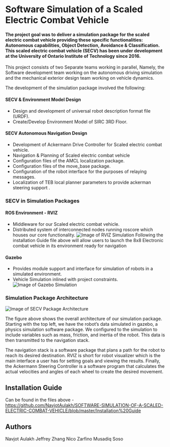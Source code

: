 # Software Simulation of a Scaled Electric Combat Vehicle

#### The project goal was to deliver a simulation package for the scaled electric combat vehicle providing these specific functionalities: Autonomous capabilities, Object Detection, Avoidance & Classification. This scaled electric combat vehicle (SECV) has been under development at the University of Ontario Institute of Technology since 2016.

This project consists of two Separate teams working in parallel, Namely, the Software development team working on the autonomous driving simulation and the mechanical exterior design team working on vehicle dynamics.

The development of the simulation package involved the following:
#### SECV & Environment Model Design
- Design and development of universal robot description format file (URDF).
- Create/Develop Environment Model of SIRC 3RD Floor.
#### SECV Autonomous Navigation Design	
- Development of Ackermann Drive Controller for Scaled electric combat vehicle.
- Navigation & Planning of Scaled electric combat vehicle
- Configuration files of the AMCL localization package.
- Configuration files of the move_base package.
- Configuration of the robot interface for the purposes of relaying messages.
- Localization of TEB local planner parameters to provide ackerman steering support .

### SECV in Simulation Packages

#### ROS Environment - RVIZ
- Middleware for our Scaled electric combat vehicle.
- Distributed system of interconnected nodes running roscore which houses our core functionality.
![Image of RVIZ Simulation](https://lh4.googleusercontent.com/3bObty9X2w24tXEhdZSEYutz-CcMIyz1PGMnpgru0Zf8yfugCHNAq26PlWMlNE5NQlxy7OagiUd_vJwSJDM3Uzts9BVP0K6OJ16OUcx5QHDxMo4sfl8JmVpIhhG6HkAV6JBzMr7DFPiylA)
Following the installation Guide file above will allow users to launch the 8x8 Electronic combat vehicle in its environment ready for navigation 

#### Gazebo
- Provides module support and interface for simulation of robots in a simulated environment.
- Vehicle Simulation inlined with project constraints.
![Image of Gazebo Simulation](https://lh5.googleusercontent.com/IS0EMlulMqbV79KztjArsWNq4ZVpTh-oJwugvul-hMWqVMrh2rCvoJiGTdDEvxIBU_PINtzjIs1jJT9FqRdR4F7bofUb4_LnUokegdOd)

### Simulation Package Architecture 
![Image of SECV Package Architecture](https://lh3.googleusercontent.com/itG8StFvQImQhD89g9sphxT4X7uTK1CzA_k7yLbefZIgdHmXKwJkDuzbeF57w7qNOBBIS4iXfIgHOH2ZnvXMHrLx3MeZNiOi1nNsgmDokKPuWEESdPiA1LAs0qi--uMK__hbwGWmXGV1xQ)

The figure above shows the overall architecture of our simulation package. Starting with the top left, we have the robot’s data simulated in gazebo, a physics simulation software package. We configured to the simulation to include variables such as mass, friction, and inertia of the robot. This data is then transmitted to the navigation stack. 

The navigation stack is a software package that plans a path for the robot to reach its desired destination. RVIZ is short for robot visualizer which is the main interface a user has for setting goals and viewing the results. Finally, the Ackermann Steering Controller is a software program that calculates the actual velocities and angles of each wheel to create the desired movement.

## Installation Guide
Can be found in the files above - https://github.com/NavjotAulakh/SOFTWARE-SIMULATION-OF-A-SCALED-ELECTRIC-COMBAT-VEHICLE/blob/master/Installation%20Guide

## Authors
Navjot Aulakh
Jeffrey Zhang
Nico Zarfino
Musadiq Soso
